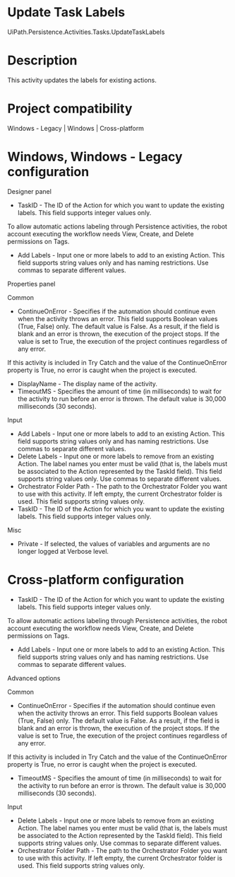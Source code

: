 ﻿# Update Task Labels

UiPath.Persistence.Activities.Tasks.UpdateTaskLabels

# Description

This activity updates the labels for existing actions.

# Project compatibility

Windows - Legacy | Windows | Cross-platform

# Windows, Windows - Legacy configuration

Designer panel

* TaskID - The ID of the Action for which you want to update the existing labels. This field supports integer values only.

To allow automatic actions labeling through Persistence activities, the robot account executing the workflow needs View, Create, and Delete permissions on Tags.

* Add Labels - Input one or more labels to add to an existing Action. This field supports string values only and has naming restrictions. Use commas to separate different values.

Properties panel

Common

* ContinueOnError - Specifies if the automation should continue even when the activity throws an error. This field supports Boolean values (True, False) only. The default value is False. As a result, if the field is blank and an error is thrown, the execution of the project stops. If the value is set to True, the execution of the project continues regardless of any error.

If this activity is included in Try Catch and the value of the ContinueOnError property is True, no error is caught when the project is executed.

* DisplayName - The display name of the activity.
* TimeoutMS - Specifies the amount of time (in milliseconds) to wait for the activity to run before an error is thrown. The default value is 30,000 milliseconds (30 seconds).

Input

* Add Labels - Input one or more labels to add to an existing Action. This field supports string values only and has naming restrictions. Use commas to separate different values.
* Delete Labels - Input one or more labels to remove from an existing Action. The label names you enter must be valid (that is, the labels must be associated to the Action represented by the TaskId field). This field supports string values only. Use commas to separate different values.
* Orchestrator Folder Path - The path to the Orchestrator Folder you want to use with this activity. If left empty, the current Orchestrator folder is used. This field supports string values only.
* TaskID - The ID of the Action for which you want to update the existing labels. This field supports integer values only.

Misc

* Private - If selected, the values of variables and arguments are no longer logged at Verbose level.

# Cross-platform configuration

* TaskID - The ID of the Action for which you want to update the existing labels. This field supports integer values only.

To allow automatic actions labeling through Persistence activities, the robot account executing the workflow needs View, Create, and Delete permissions on Tags.

* Add Labels - Input one or more labels to add to an existing Action. This field supports string values only and has naming restrictions. Use commas to separate different values.

Advanced options

Common

* ContinueOnError - Specifies if the automation should continue even when the activity throws an error. This field supports Boolean values (True, False) only. The default value is False. As a result, if the field is blank and an error is thrown, the execution of the project stops. If the value is set to True, the execution of the project continues regardless of any error.

If this activity is included in Try Catch and the value of the ContinueOnError property is True, no error is caught when the project is executed.

* TimeoutMS - Specifies the amount of time (in milliseconds) to wait for the activity to run before an error is thrown. The default value is 30,000 milliseconds (30 seconds).

Input

* Delete Labels - Input one or more labels to remove from an existing Action. The label names you enter must be valid (that is, the labels must be associated to the Action represented by the TaskId field). This field supports string values only. Use commas to separate different values.
* Orchestrator Folder Path - The path to the Orchestrator Folder you want to use with this activity. If left empty, the current Orchestrator folder is used. This field supports string values only.
